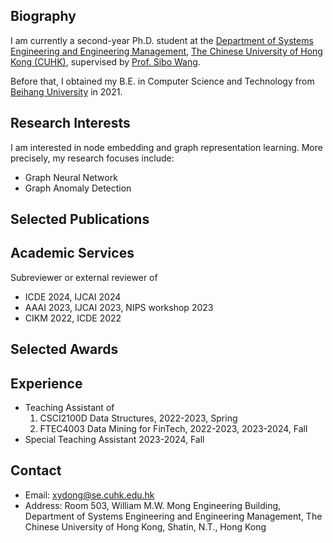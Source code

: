  
## Biography
I am currently a second-year Ph.D. student at the [Department of Systems Engineering and Engineering Management](https://www.se.cuhk.edu.hk/), [The Chinese University of Hong Kong (CUHK)](https://www.cuhk.edu.hk/chinese/index.html), supervised by [Prof. Sibo Wang](https://www1.se.cuhk.edu.hk/~swang/).

Before that, I obtained my B.E. in Computer Science and Technology from [Beihang University](https://ev.buaa.edu.cn/) in 2021.

## Research Interests
I am interested in node embedding and graph representation learning. More precisely, my research focuses include:

- Graph Neural Network
- Graph Anomaly Detection

## Selected Publications

## Academic Services
Subreviewer or external reviewer of

- ICDE 2024, IJCAI 2024
- AAAI 2023, IJCAI 2023, NIPS workshop 2023
- CIKM 2022, ICDE 2022

## Selected Awards

## Experience
- Teaching Assistant of
    1. CSCI2100D Data Structures, 2022-2023, Spring
    2. FTEC4003 Data Mining for FinTech, 2022-2023, 2023-2024, Fall
- Special Teaching Assistant 2023-2024, Fall

## Contact
- Email: xydong@se.cuhk.edu.hk
- Address: Room 503, William M.W. Mong Engineering Building, Department of Systems Engineering and Engineering Management, The Chinese University of Hong Kong, Shatin, N.T., Hong Kong
